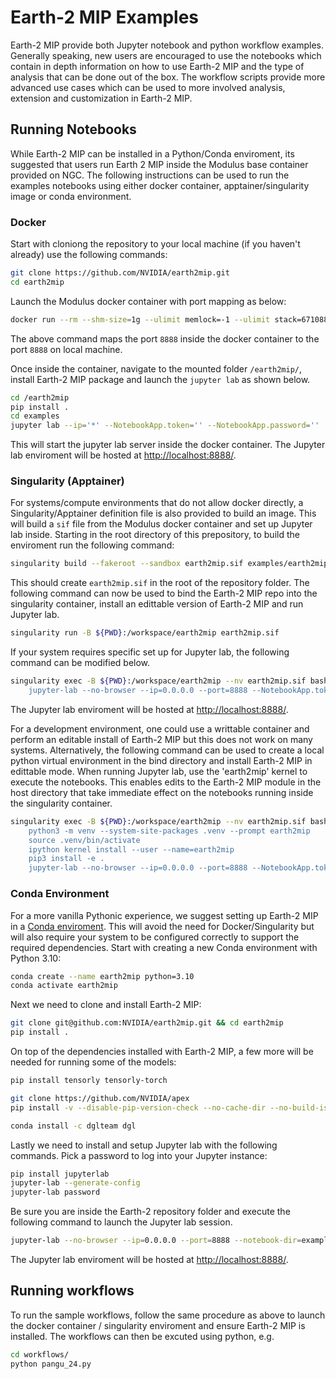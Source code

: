 # Earth-2 MIP Examples

Earth-2 MIP provide both Jupyter notebook and python workflow examples.
Generally speaking, new users are encouraged to use the notebooks which contain in depth information
on how to use Earth-2 MIP and the type of analysis that can be done out of the box.
The workflow scripts provide more advanced use cases which can be used to more involved analysis, extension and customization
in Earth-2 MIP.

## Running Notebooks

While Earth-2 MIP can be installed in a Python/Conda enviroment, its suggested that
users run Earth 2 MIP inside the Modulus base container provided on NGC.
The following instructions can be used to run the examples notebooks using either docker
container, apptainer/singularity image or conda environment.

### Docker

Start with cloniong the repository to your local machine (if you haven't already) use
the following commands:

```bash
git clone https://github.com/NVIDIA/earth2mip.git
cd earth2mip
```

Launch the Modulus docker container with port mapping as below:

```bash
docker run --rm --shm-size=1g --ulimit memlock=-1 --ulimit stack=67108864 --runtime nvidia -p 8888:8888 -v ${PWD}:/earth2mip -it nvcr.io/nvidia/modulus/modulus:23.08
```

The above command maps the port `8888` inside the docker container to the port `8888` on local machine.

Once inside the container, navigate to the mounted folder `/earth2mip/`, install
Earth-2 MIP package and launch the `jupyter lab` as shown below.

```bash
cd /earth2mip
pip install .
cd examples
jupyter lab --ip='*' --NotebookApp.token='' --NotebookApp.password=''
```

This will start the jupyter lab server inside the docker container.
The Jupyter lab enviroment will be hosted at [http://localhost:8888/](http://localhost:8888/).

### Singularity (Apptainer)

For systems/compute environments that do not allow docker directly, a
Singularity/Apptainer definition file is also provided to build an image.
This will build a `sif` file from the Modulus docker container and set up Jupyter lab inside.
Starting in the root directory of this prepository, to build the enviroment run the
following command:

```bash
singularity build --fakeroot --sandbox earth2mip.sif examples/earth2mip.def
```

This should create `earth2mip.sif` in the root of the repository folder.
The following command can now be used to bind the Earth-2 MIP repo into the singularity
container, install an edittable version of Earth-2 MIP and run Jupyter lab.

```bash
singularity run -B ${PWD}:/workspace/earth2mip earth2mip.sif
```

If your system requires specific set up for Jupyter lab, the following command can be
modified below.

```bash
singularity exec -B ${PWD}:/workspace/earth2mip --nv earth2mip.sif bash -c 'cd ~
    jupyter-lab --no-browser --ip=0.0.0.0 --port=8888 --NotebookApp.token="" --notebook-dir=examples/'
```

The Jupyter lab enviroment will be hosted at [http://localhost:8888/](http://localhost:8888/).

For a development environment, one could use a writtable container and perform an
editable install of Earth-2 MIP but this does not work on many systems.
Alternatively, the following command can be used to create a local python virtual
environment in the bind directory and install Earth-2 MIP in edittable mode.
When running Jupyter lab, use the 'earth2mip' kernel to execute the notebooks.
This enables edits to the Earth-2 MIP module in the host directory that take immediate
effect on the notebooks running inside the singularity container.

```bash
singularity exec -B ${PWD}:/workspace/earth2mip --nv earth2mip.sif bash -c 'cd ~
    python3 -m venv --system-site-packages .venv --prompt earth2mip
    source .venv/bin/activate
    ipython kernel install --user --name=earth2mip
    pip3 install -e .
    jupyter-lab --no-browser --ip=0.0.0.0 --port=8888 --NotebookApp.token="" --notebook-dir=examples/'
```

### Conda Environment

For a more vanilla Pythonic experience, we suggest setting up Earth-2 MIP in a
[Conda enviroment](https://www.anaconda.com/download).
This will avoid the need for Docker/Singularity but will also require your system to be
configured correctly to support the required dependencies.
Start with creating a new Conda environment with Python 3.10:

```bash
conda create --name earth2mip python=3.10
conda activate earth2mip
```

Next we need to clone and install Earth-2 MIP:

```bash
git clone git@github.com:NVIDIA/earth2mip.git && cd earth2mip 
pip install .
```

On top of the dependencies installed with Earth-2 MIP, a few more will be needed for
running some of the models:

```bash
pip install tensorly tensorly-torch

git clone https://github.com/NVIDIA/apex
pip install -v --disable-pip-version-check --no-cache-dir --no-build-isolation --global-option="--cpp_ext" --global-option="--cuda_ext" ./apex

conda install -c dglteam dgl
```

Lastly we need to install and setup Jupyter lab with the following commands.
Pick a password to log into your Jupyter instance:

```bash
pip install jupyterlab
jupyter-lab --generate-config
jupyter-lab password
```

Be sure you are inside the Earth-2 repository folder and execute the following command
to launch the Jupyter lab session.

```bash
jupyter-lab --no-browser --ip=0.0.0.0 --port=8888 --notebook-dir=examples/
```

The Jupyter lab enviroment will be hosted at [http://localhost:8888/](http://localhost:8888/).

## Running workflows

To run the sample workflows, follow the same procedure as above to launch the docker
container / singularity enviroment and ensure Earth-2 MIP is installed.
The workflows can then be excuted using python, e.g.

```bash
cd workflows/
python pangu_24.py
```
